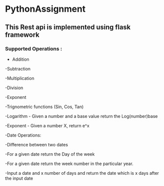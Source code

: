 # PythonAssignment
## This Rest api is implemented using flask framework
### Supported Operations :
  - Addition
	
-Subtraction



	
-Multiplication



	
-Division



	
-Exponent



	
-Trignometric functions (Sin, Cos, Tan)
	
-Logarithm - Given a number and a base value return the Log(number)base 
	
-Exponent - Given a number X, return e^x

-Date Operations:


	
-Difference between two dates 



	
-For a given date return the Day of the week 
	
-For a given date return the week number in the particular year.
	
-Input a date and x number of days and return the date which is x days after the input date
